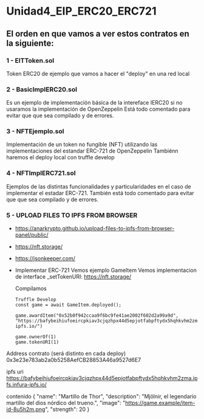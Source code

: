 # Unidad4_EIP_ERC20_ERC721

## El orden en que vamos a ver estos contratos en la siguiente:

### 1 - EITToken.sol
Token ERC20 de ejemplo que vamos a hacer el "deploy" en una red local

### 2 - BasicImplERC20.sol
Es un ejemplo de implementación básica de la intereface IERC20 si no usaramos la implementación de OpenZeppelin
Está todo comentado para evitar que que sea compilado y de errores.

### 3 - NFTEjemplo.sol
Implementación de un token no fungible (NFT) utilizando las implementaciones del estandar ERC-721 de OpenZeppelin
Tambiénn haremos el deploy local con truffle develop

### 4 - NFTImplERC721.sol
Ejemplos de las distintas funcionalidades y particularidades en el caso de implementar el estadar ERC-721.
También está todo comentado para evitar que que sea compilado y de errores.

### 5 - UPLOAD FILES TO IPFS FROM BROWSER
- https://anarkrypto.github.io/upload-files-to-ipfs-from-browser-panel/public/
- https://nft.storage/
- https://jsonkeeper.com/

- Implementar ERC-721 
	Vemos ejemplo GameItem
	Vemos implementacion de interface
	_setTokenURI: https://nft.storage/

	 
	Compilamos
	```
	Truffle Develop
	const game = await GameItem.deployed();

	game.awardItem("0x52b0f942ccaa9f6bc9fe41ae2002f602d2a99a9d", "https://bafybeihiufoeircpkiav3cjqzhpx44d5epjotfabpftydx5hqhkvhm2zma.ipfs.infura-ipfs.io/") 
	
  game.ownerOf(1)
	game.tokenURI(1)
	```

Address contrato (será distinto en cada deploy)
0x3e23e783ab2a0b5258AefCB28853A46a9527d6E7

ipfs uri
https://bafybeihiufoeircpkiav3cjqzhpx44d5epjotfabpftydx5hqhkvhm2zma.ipfs.infura-ipfs.io/

contenido
{
  "name": "Martillo de Thor",
  "description": "Mjölnir, el legendario martillo del dios nórdico del trueno.",
  "image": "https://game.example/item-id-8u5h2m.png",
  "strength": 20
}